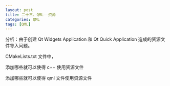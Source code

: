 ```yaml
---
layout: post
title: 二十三、QML——资源
categories: QML
tags: [QML]
---
```



分析：由于创建 Qt Widgets Application 和 Qt Quick Application 造成的资源文件导入问题。

CMakeLists.txt 文件中，

添加哪些就可以使得 c++ 使用资源文件

添加哪些就可以使得 qml 文件使用资源文件